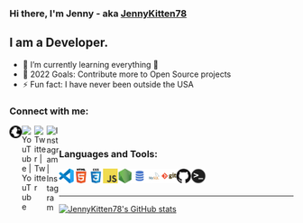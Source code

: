 ### Hi there, I'm Jenny - aka [JennyKitten78](https://jennykitten78.me/)

## I am a Developer.

- 🌱 I’m currently learning everything 🤣
- 🥅 2022 Goals: Contribute more to Open Source projects
- ⚡ Fun fact: I have never been outside the USA

### Connect with me:

[<img align="left" alt="Website" width="22px" src="https://raw.githubusercontent.com/iconic/open-iconic/master/svg/globe.svg" />](https://jennykitten78.me/)
[<img align="left" alt="YouTube | YouTube" width="22px" src="https://cdn.jsdelivr.net/npm/simple-icons@v3/icons/youtube.svg" />](https://www.youtube.com/channel/UCd6LJGwVgy_zFxeSrOiip2A)
[<img align="left" alt="Twitter | Twitter" width="22px" src="https://cdn.jsdelivr.net/npm/simple-icons@v3/icons/twitter.svg" />](https://twitter.com/jennykitten78)
[<img align="left" alt="Instagram | Instagram" width="22px" src="https://cdn.jsdelivr.net/npm/simple-icons@v3/icons/instagram.svg" />](https://www.instagram.com/jennykitten78/)

<br />

### Languages and Tools:

[<img align="left" alt="Visual Studio Code" width="26px" src="https://raw.githubusercontent.com/github/explore/80688e429a7d4ef2fca1e82350fe8e3517d3494d/topics/visual-studio-code/visual-studio-code.png" />]()
[<img align="left" alt="HTML5" width="26px" src="https://raw.githubusercontent.com/github/explore/80688e429a7d4ef2fca1e82350fe8e3517d3494d/topics/html/html.png" />]()
[<img align="left" alt="CSS3" width="26px" src="https://raw.githubusercontent.com/github/explore/80688e429a7d4ef2fca1e82350fe8e3517d3494d/topics/css/css.png" />]()
[<img align="left" alt="JavaScript" width="26px" src="https://raw.githubusercontent.com/github/explore/80688e429a7d4ef2fca1e82350fe8e3517d3494d/topics/javascript/javascript.png" />]()
[<img align="left" alt="Node.js" width="26px" src="https://raw.githubusercontent.com/github/explore/80688e429a7d4ef2fca1e82350fe8e3517d3494d/topics/nodejs/nodejs.png" />]()
[<img align="left" alt="SQL" width="26px" src="https://raw.githubusercontent.com/github/explore/80688e429a7d4ef2fca1e82350fe8e3517d3494d/topics/sql/sql.png" />]()
[<img align="left" alt="MySQL" width="26px" src="https://raw.githubusercontent.com/github/explore/80688e429a7d4ef2fca1e82350fe8e3517d3494d/topics/mysql/mysql.png" />]()
[<img align="left" alt="Git" width="26px" src="https://raw.githubusercontent.com/github/explore/80688e429a7d4ef2fca1e82350fe8e3517d3494d/topics/git/git.png" />]()
[<img align="left" alt="GitHub" width="26px" src="https://raw.githubusercontent.com/github/explore/78df643247d429f6cc873026c0622819ad797942/topics/github/github.png" />]()
[<img align="left" alt="Terminal" width="26px" src="https://raw.githubusercontent.com/github/explore/80688e429a7d4ef2fca1e82350fe8e3517d3494d/topics/terminal/terminal.png" />]()

<br />
<br />

---

 [![JennyKitten78's GitHub stats](https://github-readme-stats.vercel.app/api?username=jennykitten78&count_private=true&show_icons=true&theme=buefy)](https://github.com/jennykitten78)
